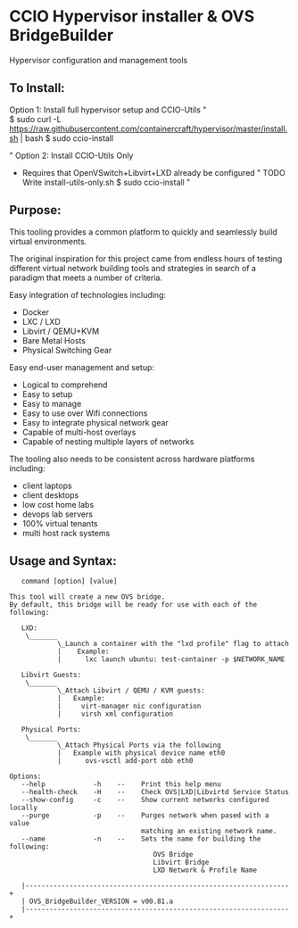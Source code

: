 CCIO Hypervisor installer & OVS BridgeBuilder
==============================================

Hypervisor configuration and management tools

## To Install:
  Option 1: Install full hypervisor setup and CCIO-Utils 
"  
  $ sudo curl -L https://raw.githubusercontent.com/containercraft/hypervisor/master/install.sh | bash
  $ sudo ccio-install

"
  Option 2: Install CCIO-Utils Only 
  - Requires that OpenVSwitch+Libvirt+LXD already be configured
  "
  TODO Write install-utils-only.sh
  $ sudo ccio-install
  "

## Purpose:

This tooling provides a common platform to quickly and seamlessly build virtual environments.

The original inspiration for this project came from endless hours of testing different virtual
network building tools and strategies in search of a paradigm that meets a number of criteria.

Easy integration of technologies including:
  + Docker
  + LXC / LXD
  + Libvirt / QEMU+KVM
  + Bare Metal Hosts
  + Physical Switching Gear

Easy end-user management and setup:
  + Logical to comprehend
  + Easy to setup
  + Easy to manage
  + Easy to use over Wifi connections
  + Easy to integrate physical network gear
  + Capable of multi-host overlays
  + Capable of nesting multiple layers of networks

The tooling also needs to be consistent across hardware platforms including:
  + client laptops
  + client desktops
  + low cost home labs
  + devops lab servers
  + 100% virtual tenants
  + multi host rack systems

##  Usage and Syntax:
       command [option] [value]

    This tool will create a new OVS bridge.
    By default, this bridge will be ready for use with each of the following:

       LXD:
        \_______       
                \_Launch a container with the "lxd profile" flag to attach
                |    Example:                                               
                |      lxc launch ubuntu: test-container -p $NETWORK_NAME

       Libvirt Guests:
        \_______
                \_Attach Libvirt / QEMU / KVM guests:
                |   Example:
                |     virt-manager nic configuration
                |     virsh xml configuration

       Physical Ports:
        \_______
                \_Attach Physical Ports via the following
                |   Example with physical device name eth0
                |      ovs-vsctl add-port obb eth0

    Options:
       --help            -h    --    Print this help menu
       --health-check    -H    --    Check OVS|LXD|Libvirtd Service Status
       --show-config     -c    --    Show current networks configured locally
       --purge           -p    --    Purges network when pased with a value
                                     matching an existing network name.
       --name            -n    --    Sets the name for building the following:
                                        OVS Bridge
                                        Libvirt Bridge
                                        LXD Network & Profile Name

       |------------------------------------------------------------------+
       | OVS_BridgeBuilder_VERSION = v00.81.a
       |------------------------------------------------------------------+

